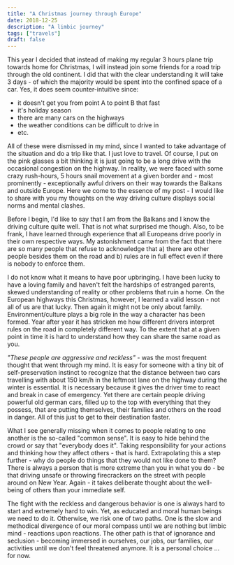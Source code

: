 ```yaml
---
title: "A Christmas journey through Europe"
date: 2018-12-25
description: "A limbic journey"
tags: ["travels"]
draft: false
---
```


This year I decided that instead of making my regular 3 hours plane trip towards home for Christmas, I will instead join some friends for a road trip through the old continent. I did that with the clear understanding it will take 3 days - of which the majority would be spent into the confined space of a car. Yes, it does seem counter-intuitive since:

- it doesn't get you from point A to point B that fast 
- it's holiday season
- there are many cars on the highways 
- the weather conditions can be difficult to drive in
- etc.

All of these were dismissed in my mind, since I wanted to take advantage of the situation and do a trip like that. I just love to travel. Of course, I put on the pink glasses a bit thinking it is just going to be a long drive with the occasional congestion on the highway.
In reality, we were faced with some crazy rush-hours, 5 hours snail movement at a given border and - most prominently - exceptionally awful drivers on their way towards the Balkans and outside Europe. Here we come to the essence of my post - I would like to share with you my thoughts on the way driving culture displays social norms and mental clashes.

Before I begin, I'd like to say that I am from the Balkans and I know the driving culture quite well. That is not what surprised me though. Also, to be frank, I have learned through experience that all Europeans drive poorly in their own respective ways. My astonishment came from the fact that there are so many people that refuse to acknowledge that a) there are other people besides them on the road and b) rules are in full effect even if there is nobody to enforce them.

I do not know what it means to have poor upbringing. I have been lucky to have a loving family and haven't felt the hardships of estranged parents, skewed understanding of reality or other problems that ruin a home. On the European highways this Christmas, however, I learned a valid lesson - not all of us are that lucky. Then again it might not be only about family. Environment/culture plays a big role in the way a character has been formed. Year after year it has stricken me how different drivers interpret rules on the road in completely different way. To the extent that at a given point in time it is hard to understand how they can share the same road as you. 

_"These people are aggressive and reckless"_ - was the most frequent thought that went through my mind. It is easy for someone with a tiny bit of self-preservation instinct to recognize that the distance between two cars travelling with about 150 km/h in the leftmost lane on the highway during the winter is essential. It is necessary because it gives the driver time to react and break in case of emergency. Yet there are certain people driving powerful old german cars, filled up to the top with everything that they possess, that are putting themselves, their families and others on the road in danger. All of this just to get to their destination faster.  

What I see generally missing when it comes to people relating to one another is the so-called "common sense". It is easy to hide behind the crowd or say that "everybody does it". Taking responsibility for your actions and thinking how they affect others - that is hard. Extrapolating this a step further - why do people do things that they would not like done to them? There is always a person that is more extreme than you in what you do - be that driving unsafe or throwing firecrackers on the street with people around on New Year. Again - it takes deliberate thought about the well-being of others than your immediate self. 

The fight with the reckless and dangerous behavior is one is always hard to start and extremely hard to win. Yet, as educated and moral human beings we need to do it. Otherwise, we risk one of two paths. One is the slow and methodical divergence of our moral compass until we are nothing but limbic mind - reactions upon reactions. The other path is that of ignorance and seclusion - becoming immersed in ourselves, our jobs, our families, our activities until we don't feel threatened anymore. It is a personal choice ... for now.
